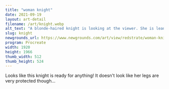 ```yaml
---
title: "woman knight"
date: 2021-09-19
layout: art-detail
filename: /art/knight.webp
alt_text: "A blonde-haired knight is looking at the viewer. She is leaning on her trusty sword, and has some chestplates and basic armor on."
slug: knight
newgrounds_url: https://www.newgrounds.com/art/view/redstrate/woman-knight
program: Procreate
width: 1920
height: 1966
thumb_width: 512
thumb_height: 524
---
```

Looks like this knight is ready for anything! It doesn't look like her legs are very protected though...
